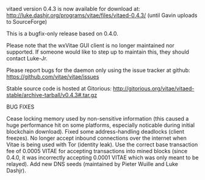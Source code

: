 vitaed version 0.4.3 is now available for download at:
http://luke.dashjr.org/programs/vitae/files/vitaed-0.4.3/ (until Gavin uploads to SourceForge)

This is a bugfix-only release based on 0.4.0.

Please note that the wxVitae GUI client is no longer maintained nor supported. If someone would like to step up to maintain this, they should contact Luke-Jr.

Please report bugs for the daemon only using the issue tracker at github:
https://github.com/vitae/vitae/issues

Stable source code is hosted at Gitorious:
http://gitorious.org/vitae/vitaed-stable/archive-tarball/v0.4.3#.tar.gz

BUG FIXES

Cease locking memory used by non-sensitive information (this caused a huge performance hit on some platforms, especially noticable during initial blockchain download).
Fixed some address-handling deadlocks (client freezes).
No longer accept inbound connections over the internet when Vitae is being used with Tor (identity leak).
Use the correct base transaction fee of 0.0005 VITAE for accepting transactions into mined blocks (since 0.4.0, it was incorrectly accepting 0.0001 VITAE which was only meant to be relayed).
Add new DNS seeds (maintained by Pieter Wuille and Luke Dashjr).

